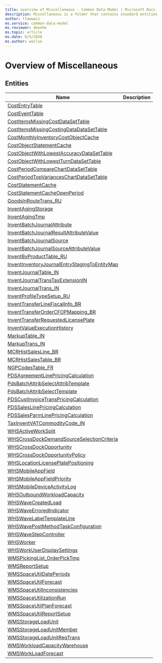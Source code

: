 ```yaml
---
title: overview of Miscellaneous - Common Data Model | Microsoft Docs
description: Miscellaneous is a folder that contains standard entities related to the Common Data Model.
author: llawwaii
ms.service: common-data-model
ms.reviewer: deonhe
ms.topic: article
ms.date: 8/5/2020
ms.author: weiluo
---
```


# Overview of Miscellaneous


## Entities

|Name|Description|
|---|---|
|[CostEntryTable](CostEntryTable.md)||
|[CostEventTable](CostEventTable.md)||
|[CostItemsMissingCostDataSetTable](CostItemsMissingCostDataSetTable.md)||
|[CostItemsMissingCostingDataDataSetTable](CostItemsMissingCostingDataDataSetTable.md)||
|[CostMonthlyInventoryCostObjectCache](CostMonthlyInventoryCostObjectCache.md)||
|[CostObjectStatementCache](CostObjectStatementCache.md)||
|[CostObjectWithLowestAccuracyDataSetTable](CostObjectWithLowestAccuracyDataSetTable.md)||
|[CostObjectWithLowestTurnDataSetTable](CostObjectWithLowestTurnDataSetTable.md)||
|[CostPeriodCompareChartDataSetTable](CostPeriodCompareChartDataSetTable.md)||
|[CostPeriodTopVariancesChartDataSetTable](CostPeriodTopVariancesChartDataSetTable.md)||
|[CostStatementCache](CostStatementCache.md)||
|[CostStatementCacheOpenPeriod](CostStatementCacheOpenPeriod.md)||
|[GoodsInRouteTrans_RU](GoodsInRouteTrans_RU.md)||
|[InventAgingStorage](InventAgingStorage.md)||
|[InventAgingTmp](InventAgingTmp.md)||
|[InventBatchJournalAttribute](InventBatchJournalAttribute.md)||
|[InventBatchJournalResultAttributeValue](InventBatchJournalResultAttributeValue.md)||
|[InventBatchJournalSource](InventBatchJournalSource.md)||
|[InventBatchJournalSourceAttributeValue](InventBatchJournalSourceAttributeValue.md)||
|[InventByProductTable_RU](InventByProductTable_RU.md)||
|[InventInventoryJournalEntryStagingToEntityMap](InventInventoryJournalEntryStagingToEntityMap.md)||
|[InventJournalTable_IN](InventJournalTable_IN.md)||
|[InventJournalTransTaxExtensionIN](InventJournalTransTaxExtensionIN.md)||
|[InventJournalTrans_IN](InventJournalTrans_IN.md)||
|[InventProfileTypeSetup_RU](InventProfileTypeSetup_RU.md)||
|[InventTransferLineFiscalInfo_BR](InventTransferLineFiscalInfo_BR.md)||
|[InventTransferOrderCFOPMapping_BR](InventTransferOrderCFOPMapping_BR.md)||
|[InventTransferRequestedLicensePlate](InventTransferRequestedLicensePlate.md)||
|[InventValueExecutionHistory](InventValueExecutionHistory.md)||
|[MarkupTable_IN](MarkupTable_IN.md)||
|[MarkupTrans_IN](MarkupTrans_IN.md)||
|[MCRHistSalesLine_BR](MCRHistSalesLine_BR.md)||
|[MCRHistSalesTable_BR](MCRHistSalesTable_BR.md)||
|[NGPCodesTable_FR](NGPCodesTable_FR.md)||
|[PDSAgreementLinePricingCalculation](PDSAgreementLinePricingCalculation.md)||
|[PdsBatchAttribSelectAttribTemplate](PdsBatchAttribSelectAttribTemplate.md)||
|[PdsBatchAttribSelectTemplate](PdsBatchAttribSelectTemplate.md)||
|[PDSCustInvoiceTransPricingCalculation](PDSCustInvoiceTransPricingCalculation.md)||
|[PDSSalesLinePricingCalculation](PDSSalesLinePricingCalculation.md)||
|[PDSSalesParmLinePricingCalculation](PDSSalesParmLinePricingCalculation.md)||
|[TaxInventVATCommodityCode_IN](TaxInventVATCommodityCode_IN.md)||
|[WHSActiveWorkSplit](WHSActiveWorkSplit.md)||
|[WHSCrossDockDemandSourceSelectionCriteria](WHSCrossDockDemandSourceSelectionCriteria.md)||
|[WHSCrossDockOpportunity](WHSCrossDockOpportunity.md)||
|[WHSCrossDockOpportunityPolicy](WHSCrossDockOpportunityPolicy.md)||
|[WHSLocationLicensePlatePositioning](WHSLocationLicensePlatePositioning.md)||
|[WHSMobileAppField](WHSMobileAppField.md)||
|[WHSMobileAppFieldPriority](WHSMobileAppFieldPriority.md)||
|[WHSMobileDeviceActivityLog](WHSMobileDeviceActivityLog.md)||
|[WHSOutboundWorkloadCapacity](WHSOutboundWorkloadCapacity.md)||
|[WHSWaveCreatedLoad](WHSWaveCreatedLoad.md)||
|[WHSWaveErroredIndicator](WHSWaveErroredIndicator.md)||
|[WHSWaveLabelTemplateLine](WHSWaveLabelTemplateLine.md)||
|[WHSWavePostMethodTaskConfiguration](WHSWavePostMethodTaskConfiguration.md)||
|[WHSWaveStepController](WHSWaveStepController.md)||
|[WHSWorker](WHSWorker.md)||
|[WHSWorkUserDisplaySettings](WHSWorkUserDisplaySettings.md)||
|[WMSPickingList_OrderPickTmp](WMSPickingList_OrderPickTmp.md)||
|[WMSReportSetup](WMSReportSetup.md)||
|[WMSSpaceUtilDatePeriods](WMSSpaceUtilDatePeriods.md)||
|[WMSSpaceUtilForecast](WMSSpaceUtilForecast.md)||
|[WMSSpaceUtilInconsistencies](WMSSpaceUtilInconsistencies.md)||
|[WMSSpaceUtilizationRun](WMSSpaceUtilizationRun.md)||
|[WMSSpaceUtilPlanForecast](WMSSpaceUtilPlanForecast.md)||
|[WMSSpaceUtilReportSetup](WMSSpaceUtilReportSetup.md)||
|[WMSStorageLoadUnit](WMSStorageLoadUnit.md)||
|[WMSStorageLoadUnitMember](WMSStorageLoadUnitMember.md)||
|[WMSStorageLoadUnitReqTrans](WMSStorageLoadUnitReqTrans.md)||
|[WMSWorkloadCapacityWarehouse](WMSWorkloadCapacityWarehouse.md)||
|[WMSWorkLoadForecast](WMSWorkLoadForecast.md)||
